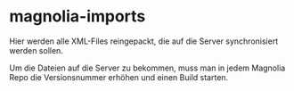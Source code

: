 # magnolia-imports

Hier werden alle XML-Files reingepackt, die auf die Server synchronisiert werden sollen.

Um die Dateien auf die Server zu bekommen, muss man in jedem Magnolia Repo die Versionsnummer erhöhen und einen Build starten.
